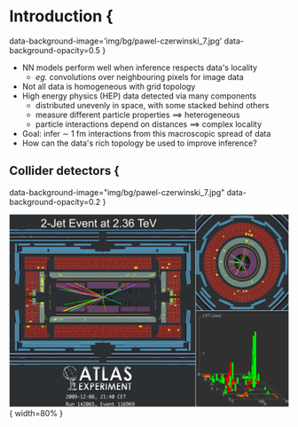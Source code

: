 # Introduction {
data-background-image='img/bg/pawel-czerwinski_7.jpg'
data-background-opacity=0.5
}

- NN models perform well when inference respects data's locality
    - _eg._ convolutions over neighbouring pixels for image data
- Not all data is homogeneous with grid topology
- High energy physics (HEP) data detected via many components
    - distributed unevenly in space, with some stacked behind others
    - measure different particle properties $\implies$ heterogeneous
    - particle interactions depend on distances $\implies$ complex locality
- Goal: infer $\sim$ 1 fm interactions from this macroscopic spread of data
- How can the data's rich topology be used to improve inference?

## Collider detectors {
data-background-image="img/bg/pawel-czerwinski_7.jpg"
data-background-opacity=0.2
}

![](img/fig/collider.png){ width=80% }

